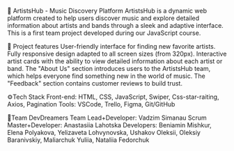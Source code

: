 🎵 ArtistsHub - Music Discovery Platform
ArtistsHub is a dynamic web platform created to help users discover music and explore detailed information about artists and bands through a sleek and adaptive interface. This is a first team project developed during our JavaScript course.

🎹 Project features User-friendly interface for finding new favorite artists. Fully responsive design adapted to all screen sizes (from 320px). Interactive artist cards with the ability to view detailed information about each artist or band. The "About Us" section introduces users to the ArtistsHub team, which helps everyone find something new in the world of music. The "Feedback" section contains customer reviews to build trust.

⚙️Tech Stack Front-end: HTML, CSS, JavaScript, Swiper, Css-star-raiting, Axios, Pagination Tools: VSCode, Trello, Figma, Git/GitHub

👥Team DevDreamers Team Lead+Developer: Vadzim Simanau Scrum Master+Developer: Anastasiia Lahotska
Developers: Beniamin Mishkur, Elena Polyakova, Yelizaveta Lohvynovska, Ushakov Oleksii, Oleksiy Baranivskiy, Maliarchuk Yuliia, Nataliia Fedorchuk
